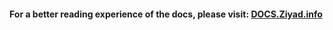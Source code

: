 #### For a better reading experience of the docs, please visit: [DOCS.Ziyad.info](http://docs.ziyad.info/XLocalizer)
